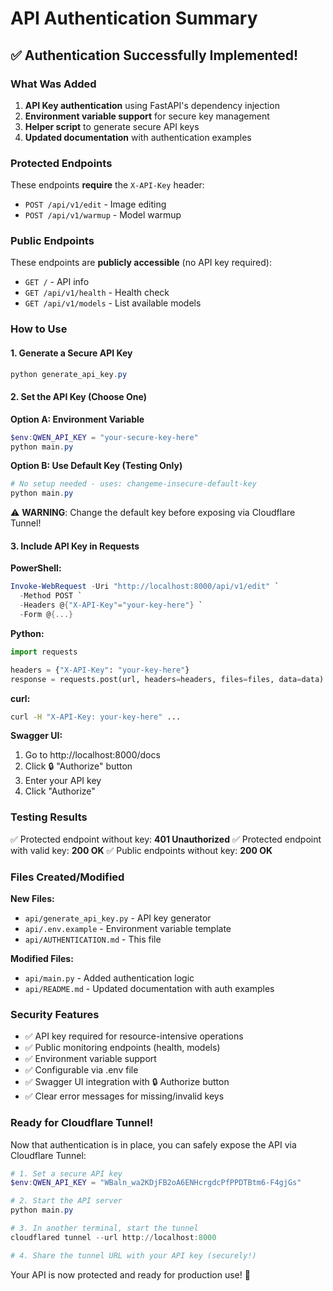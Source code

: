 # API Authentication Summary

## ✅ Authentication Successfully Implemented!

### What Was Added

1. **API Key authentication** using FastAPI's dependency injection
2. **Environment variable support** for secure key management
3. **Helper script** to generate secure API keys
4. **Updated documentation** with authentication examples

### Protected Endpoints

These endpoints **require** the `X-API-Key` header:
- `POST /api/v1/edit` - Image editing
- `POST /api/v1/warmup` - Model warmup

### Public Endpoints

These endpoints are **publicly accessible** (no API key required):
- `GET /` - API info
- `GET /api/v1/health` - Health check
- `GET /api/v1/models` - List available models

### How to Use

#### 1. Generate a Secure API Key
```powershell
python generate_api_key.py
```

#### 2. Set the API Key (Choose One)

**Option A: Environment Variable**
```powershell
$env:QWEN_API_KEY = "your-secure-key-here"
python main.py
```

**Option B: Use Default Key (Testing Only)**
```powershell
# No setup needed - uses: changeme-insecure-default-key
python main.py
```

⚠️ **WARNING**: Change the default key before exposing via Cloudflare Tunnel!

#### 3. Include API Key in Requests

**PowerShell:**
```powershell
Invoke-WebRequest -Uri "http://localhost:8000/api/v1/edit" `
  -Method POST `
  -Headers @{"X-API-Key"="your-key-here"} `
  -Form @{...}
```

**Python:**
```python
import requests

headers = {"X-API-Key": "your-key-here"}
response = requests.post(url, headers=headers, files=files, data=data)
```

**curl:**
```bash
curl -H "X-API-Key: your-key-here" ...
```

**Swagger UI:**
1. Go to http://localhost:8000/docs
2. Click 🔒 "Authorize" button
3. Enter your API key
4. Click "Authorize"

### Testing Results

✅ Protected endpoint without key: **401 Unauthorized**
✅ Protected endpoint with valid key: **200 OK**
✅ Public endpoints without key: **200 OK**

### Files Created/Modified

**New Files:**
- `api/generate_api_key.py` - API key generator
- `api/.env.example` - Environment variable template
- `api/AUTHENTICATION.md` - This file

**Modified Files:**
- `api/main.py` - Added authentication logic
- `api/README.md` - Updated documentation with auth examples

### Security Features

- ✅ API key required for resource-intensive operations
- ✅ Public monitoring endpoints (health, models)
- ✅ Environment variable support
- ✅ Configurable via .env file
- ✅ Swagger UI integration with 🔒 Authorize button
- ✅ Clear error messages for missing/invalid keys

### Ready for Cloudflare Tunnel!

Now that authentication is in place, you can safely expose the API via Cloudflare Tunnel:

```powershell
# 1. Set a secure API key
$env:QWEN_API_KEY = "WBaln_wa2KDjFB2oA6ENHcrgdcPfPPDTBtm6-F4gjGs"

# 2. Start the API server
python main.py

# 3. In another terminal, start the tunnel
cloudflared tunnel --url http://localhost:8000

# 4. Share the tunnel URL with your API key (securely!)
```

Your API is now protected and ready for production use! 🎉
